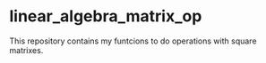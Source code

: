 # linear_algebra_matrix_op
This repository contains my funtcions to do operations with square matrixes.
